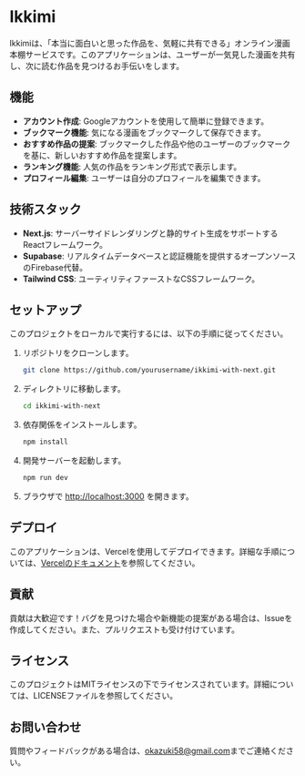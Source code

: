 # Ikkimi

Ikkimiは、「本当に面白いと思った作品を、気軽に共有できる」オンライン漫画本棚サービスです。このアプリケーションは、ユーザーが一気見した漫画を共有し、次に読む作品を見つけるお手伝いをします。

## 機能

- **アカウント作成**: Googleアカウントを使用して簡単に登録できます。
- **ブックマーク機能**: 気になる漫画をブックマークして保存できます。
- **おすすめ作品の提案**: ブックマークした作品や他のユーザーのブックマークを基に、新しいおすすめ作品を提案します。
- **ランキング機能**: 人気の作品をランキング形式で表示します。
- **プロフィール編集**: ユーザーは自分のプロフィールを編集できます。

## 技術スタック

- **Next.js**: サーバーサイドレンダリングと静的サイト生成をサポートするReactフレームワーク。
- **Supabase**: リアルタイムデータベースと認証機能を提供するオープンソースのFirebase代替。
- **Tailwind CSS**: ユーティリティファーストなCSSフレームワーク。

## セットアップ

このプロジェクトをローカルで実行するには、以下の手順に従ってください。

1. リポジトリをクローンします。

   ```bash
   git clone https://github.com/yourusername/ikkimi-with-next.git
   ```

2. ディレクトリに移動します。

   ```bash
   cd ikkimi-with-next
   ```

3. 依存関係をインストールします。

   ```bash
   npm install
   ```

4. 開発サーバーを起動します。

   ```bash
   npm run dev
   ```

5. ブラウザで [http://localhost:3000](http://localhost:3000) を開きます。

## デプロイ

このアプリケーションは、Vercelを使用してデプロイできます。詳細な手順については、[Vercelのドキュメント](https://vercel.com/docs)を参照してください。

## 貢献

貢献は大歓迎です！バグを見つけた場合や新機能の提案がある場合は、Issueを作成してください。また、プルリクエストも受け付けています。

## ライセンス

このプロジェクトはMITライセンスの下でライセンスされています。詳細については、LICENSEファイルを参照してください。

## お問い合わせ

質問やフィードバックがある場合は、[okazuki58@gmail.com](mailto:okazuki58@gmail.com)までご連絡ください。

